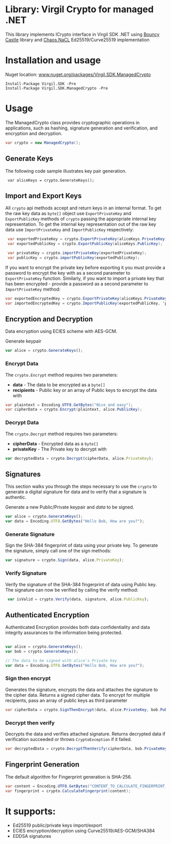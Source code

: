 # Library: Virgil Crypto for managed .NET

This library implements ICrypto interface in Virgil SDK .NET using [Bouncy Castle](https://www.bouncycastle.org/csharp/index.html) library and [Chaos.NaCL](https://github.com/CodesInChaos/Chaos.NaCl) Ed25519/Curve25519 implementation

# Installation and usage 
Nuget location: www.nuget.org/packages/Virgil.SDK.ManagedCrypto
```
Install-Package Virgil.SDK -Pre
Install-Package Virgil.SDK.ManagedCrypto -Pre
```
# Usage
The ManagedCrypto class provides cryptographic operations in applications, such as hashing, signature generation and verification, and encryption and decryption.

```csharp
var crypto = new ManagedCrypto();
```

## Generate Keys
The following code sample illustrates key pair generation.

```charp
 var aliceKeys = crypto.GenerateKeys();
```

## Import and Export Keys
All `crypto` api methods accept and return keys in an internal format. 
To get the raw key data as `byte[]` object use `ExportPrivateKey` and `ExportPublicKey` methods of `crypto` 
passing the appropriate internal key representation. To get the internal key representation out of the raw key data 
use `ImportPrivateKey` and `ImportPublicKey` respectively:

```csharp
 var exportedPrivateKey = crypto.ExportPrivateKey(aliceKeys.PrivateKey);
 var exportedPublicKey = crypto.ExportPublicKey(aliceKeys.PublicKey);

 var privateKey = crypto.importPrivateKey(exportedPrivateKey);
 var publicKey = crypto.importPublicKey(exportedPublicKey);
```

If you want to encrypt the private key before exporting it you must provide a password to encrypt the key with 
as a second parameter to `ExportPrivateKey` function. Similarly, if you want to import a private key that has been
encrypted - provide a password as a second parameter to `ImportPrivateKey` method:

```csharp
var exportedEncryptedKey = crypto.ExportPrivateKey(aliceKeys.PrivateKey, 'pa$$w0rd');
var importedEncryptedKey = crypto.ImportPublicKey(exportedPublicKey, 'pa$$w0rd');
```

## Encryption and Decryption
Data encryption using ECIES scheme with AES-GCM.

Generate keypair

```javascript
var alice = crypto.GenerateKeys();
```

### Encrypt Data

The `crypto.Encrypt` method requires two parameters:
- **data** - The data to be encrypted as a `byte[]`
- **recipients** - Public key or an array of Public keys to encrypt the data with

```csharp
var plaintext = Encoding.UTF8.GetBytes("Nice and easy");
var cipherData = crypto.Encrypt(plaintext, alice.PublicKey);
```

### Decrypt Data

The `crypto.Decrypt` method requires two parameters:
- **cipherData** - Encrypted data as a `byte[]`
- **privateKey** - The Private key to decrypt with

```javascript
var decryptedData = crypto.Decrypt(cipherData, alice.PrivateKey);
```

## Signatures
This section walks you through the steps necessary to use the `crypto` to generate a digital signature for data and to verify that a signature is authentic. 

Generate a new Public/Private keypair and *data* to be signed.

```javascript
var alice = crypto.GenerateKeys();
var data = Encoding.UTF8.GetBytes("Hello Bob, How are you?");
```

### Generate Signature

Sign the SHA-384 fingerprint of data using your private key. To generate the signature, simply call one of the sign methods:

```javascript
var signature = crypto.Sign(data, alice.PrivateKey);
```

### Verify Signature

Verify the signature of the SHA-384 fingerprint of data using Public key. The signature can now be verified by calling the verify method:

```javascript
 var isValid = crypto.Verify(data, signature, alice.PublicKey);
 ```
 
## Authenticated Encryption
Authenticated Encryption provides both data confidentiality and data integrity assurances to the information being protected.

```javascript
 
var alice = crypto.GenerateKeys();
var bob = crypto.GenerateKeys();

// The data to be signed with alice's Private key
var data = Encoding.UTF8.GetBytes("Hello Bob, How are you?");
```

### Sign then encrypt
Generates the signature, encrypts the data and attaches the signature to the cipher data. Returns a signed cipher data. 
To encrypt for multiple recipients, pass an array of public keys as third parameter

```csharp
var cipherData = crypto.SignThenEncrypt(data, alice.PrivateKey, bob.PublicKey);
```

### Decrypt then verify
Decrypts the data and verifies attached signature. Returns decrypted data if verification succeeded or throws `CryptoException` if it failed. 

```csharp
var decryptedData = crypto.DecryptThenVerify(cipherData, bob.PrivateKey, alice.PublicKey);
```
 
## Fingerprint Generation
The default algorithm for Fingerprint generation is SHA-256.
```csharp
var content = Encoding.UTF8.GetBytes("CONTENT_TO_CALCULATE_FINGERPRINT_OF");
var fingerprint = crypto.CalculateFingerprint(content);
```


# It supports:

* Ed25519 public/private keys import/export
* ECIES encryption/decryption using Curve25519/AES-GCM/SHA384
* EDDSA signatures
